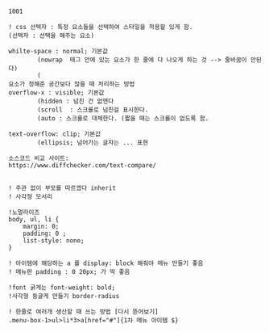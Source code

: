 <pre><code>
1001

! css 선택자 : 특정 요소들을 선택하여 스타일을 적용할 있게 함.
(선택자 : 선택을 해주는 요소)

whilte-space : normal; 기본값
        (nowrap  태그 안에 있는 요소가 한 줄에 다 나오게 하는 것 --&gt; 줄바꿈이 안된다)
        (
요소가 정해준 공간보다 많을 때 처리하는 방법
overflow-x : visible; 기본값
        (hidden : 넘친 건 없앤다
        (scroll  : 스크롤로 넘친걸 표시한다.
        (auto : 스크롤로 대체한다. (짧을 때는 스크롤이 없도록 함.

text-overflow: clip; 기본값
        (ellipsis; 넘어가는 글자는 ... 표현

소스코드 비교 사이트:
https://www.diffchecker.com/text-compare/


! 주관 없이 부모를 따르겠다 inherit
! 사각형 모서리 

!노멀라이즈
body, ul, li {
    margin: 0;
    padding: 0 ;
    list-style: none;
}

! 아이템에 해당하는 a 를 display: block 해줘야 메뉴 만들기 좋음
! 메뉴판 padding : 0 20px; 가 딱 좋음

!font 굵게는 font-weight: bold;
!사각형 둥글게 만들기 border-radius

! 한줄로 여러개 생산할 때 쓰는 방법 [다시 뜯어보기]
.menu-box-1&gt;ul&gt;li*3&gt;a[href=&quot;#&quot;]{1차 메뉴 아이템 $}

</code></pre>